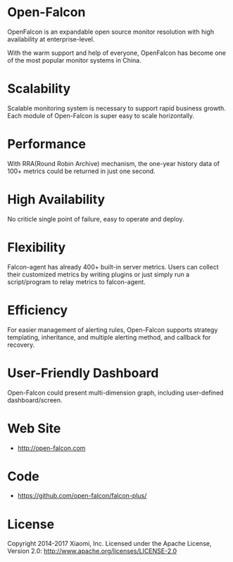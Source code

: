 
# Open-Falcon

OpenFalcon is an expandable open source monitor resolution with high availability at enterprise-level.

With the warm support and help of everyone, OpenFalcon has become one of the most popular monitor systems in China.


# Scalability

Scalable monitoring system is necessary to support rapid business growth. Each module of Open-Falcon is super easy to scale horizontally.

# Performance

With RRA(Round Robin Archive) mechanism, the one-year history data of 100+ metrics could be returned in just one second.

# High Availability

No criticle single point of failure, easy to operate and deploy.

# Flexibility

Falcon-agent has already 400+ built-in server metrics. Users can collect their customized metrics by writing plugins or just simply run a script/program to relay metrics to falcon-agent.

# Efficiency

For easier management of alerting rules, Open-Falcon supports strategy templating, inheritance, and multiple alerting method, and callback for recovery.

# User-Friendly Dashboard

Open-Falcon could present multi-dimension graph, including user-defined dashboard/screen.

# Web Site

- http://open-falcon.com

# Code
- https://github.com/open-falcon/falcon-plus/

# License

Copyright 2014-2017 Xiaomi, Inc.
Licensed under the Apache License,
Version 2.0:
http://www.apache.org/licenses/LICENSE-2.0

